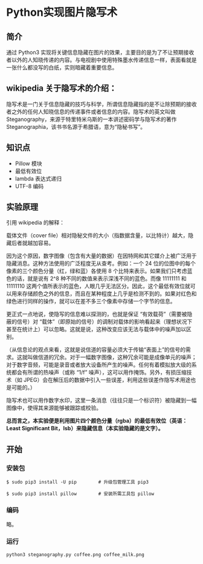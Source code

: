 # Python实现图片隐写术  

## 简介  

通过 Python3 实现将关键信息隐藏在图片的效果，主要目的是为了不让预期接收者以外的人知晓传递的内容。与电视剧中使用特殊墨水传递信息一样，表面看就是一张什么都没写的白纸，实则暗藏着重要信息。 

## wikipedia 关于隐写术的介绍：

隐写术是一门关于信息隐藏的技巧与科学，所谓信息隐藏指的是不让除预期的接收者之外的任何人知晓信息的传递事件或者信息的内容。隐写术的英文叫做 Steganography，来源于特里特米乌斯的一本讲述密码学与隐写术的著作 Steganographia，该书书名源于希腊语，意为“隐秘书写”。  

## 知识点  

- Pillow 模块  
- 最低有效位  
- lambda 表达式递归  
- UTF-8 编码  

## 实验原理  

引用 wikipedia 的解释：  

载体文件（cover file）相对隐秘文件的大小（指数据含量，以比特计）越大，隐藏后者就越加容易。

因为这个原因，数字图像（包含有大量的数据）在因特网和其它媒介上被广泛用于隐藏消息。这种方法使用的广泛程度无从查考。例如：一个 24 位的位图中的每个像素的三个颜色分量（红，绿和蓝）各使用 8 个比特来表示。如果我们只考虑蓝色的话，就是说有 2^8 种不同的数值来表示深浅不同的蓝色。而像 11111111 和 11111110 这两个值所表示的蓝色，人眼几乎无法区分。因此，这个最低有效位就可以用来存储颜色之外的信息，而且在某种程度上几乎是检测不到的。如果对红色和绿色进行同样的操作，就可以在差不多三个像素中存储一个字节的信息。

更正式一点地说，使隐写的信息难以探测的，也就是保证 “有效载荷”（需要被隐蔽的信号）对 “载体”（即原始的信号）的调制对载体的影响看起来（理想状况下甚至在统计上）可以忽略。这就是说，这种改变应该无法与载体中的噪声加以区别。

（从信息论的观点来看，这就是说信道的容量必须大于传输“表面上”的信号的需求。这就叫做信道的冗余。对于一幅数字图像，这种冗余可能是成像单元的噪声；对于数字音频，可能是录音或者放大设备所产生的噪声。任何有着模拟放大级的系统都会有所谓的热噪声（或称 “1/f” 噪声），这可以用作掩饰。另外，有损压缩技术（如 JPEG）会在解压后的数据中引入一些误差，利用这些误差作隐写术用途也是可能的。）

隐写术也可以用作数字水印，这里一条消息（往往只是一个标识符）被隐藏到一幅图像中，使得其来源能够被跟踪或校验。

**总而言之，本实验便是利用图片四个颜色分量（rgba）的最低有效位（英语：Least Significant Bit，lsb）来隐藏信息（本实验隐藏的是文字）。**  

## 开始  

### 安装包  

```
$ sudo pip3 install -U pip        # 升级包管理工具 pip3

$ sudo pip3 install pillow        # 安装所需工具包 pillow
```

### 编码  

略。  

### 运行  

```
python3 steganography.py coffee.png coffee_milk.png
```